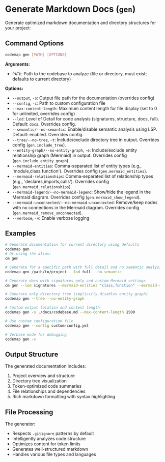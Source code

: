# Generate Markdown Docs (`gen`)

Generate optimized markdown documentation and directory structures for your project:

## Command Options

```bash
codemap gen [PATH] [OPTIONS]
```

**Arguments:**

- `PATH`: Path to the codebase to analyze (file or directory, must exist; defaults to current directory)

**Options:**

- `--output`, `-o`: Output file path for the documentation (overrides config)
- `--config`, `-c`: Path to custom configuration file
- `--max-content-length`: Maximum content length for file display (set to 0 for unlimited, overrides config)
- `--lod`: Level of Detail for code analysis (signatures, structure, docs, full). Default: `docs`. Overrides config.
- `--semantic/--no-semantic`: Enable/disable semantic analysis using LSP. Default: enabled. Overrides config.
- `--tree/--no-tree`, `-t`: Include/exclude directory tree in output. Overrides config (`gen.include_tree`).
- `--entity-graph/--no-entity-graph`, `-e`: Include/exclude entity relationship graph (Mermaid) in output. Overrides config (`gen.include_entity_graph`).
- `--mermaid-entities`: Comma-separated list of entity types (e.g., 'module,class,function'). Overrides config (`gen.mermaid_entities`).
- `--mermaid-relationships`: Comma-separated list of relationship types (e.g., 'declares,imports,calls'). Overrides config (`gen.mermaid_relationships`).
- `--mermaid-legend/--no-mermaid-legend`: Show/hide the legend in the Mermaid diagram. Overrides config (`gen.mermaid_show_legend`).
- `--mermaid-unconnected/--no-mermaid-unconnected`: Remove/keep nodes with no connections in the Mermaid diagram. Overrides config (`gen.mermaid_remove_unconnected`).
- `--verbose`, `-v`: Enable verbose logging

## Examples

```bash
# Generate documentation for current directory using defaults
codemap gen
# Or using the alias:
cm gen

# Generate for a specific path with full detail and no semantic analysis
codemap gen /path/to/project --lod full --no-semantic

# Generate docs with signatures only and custom Mermaid settings
cm gen --lod signatures --mermaid-entities "class,function" --mermaid-relationships "calls"

# Generate only directory tree (implicitly disables entity graph)
codemap gen --tree --no-entity-graph

# Custom output location and content length
codemap gen -o ./docs/codebase.md --max-content-length 1500

# Use custom configuration file
codemap gen --config custom-config.yml

# Verbose mode for debugging
codemap gen -v
```

## Output Structure

The generated documentation includes:
1. Project overview and structure
2. Directory tree visualization
3. Token-optimized code summaries
4. File relationships and dependencies
5. Rich markdown formatting with syntax highlighting

## File Processing

The generator:
- Respects `.gitignore` patterns by default
- Intelligently analyzes code structure
- Optimizes content for token limits
- Generates well-structured markdown
- Handles various file types and languages 